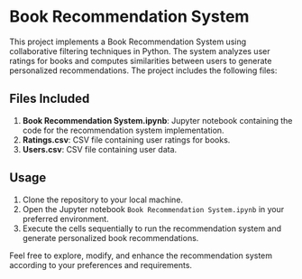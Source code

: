 # Book Recommendation System

This project implements a Book Recommendation System using collaborative filtering techniques in Python. The system analyzes user ratings for books 
and computes similarities between users to generate personalized recommendations. The project includes the following files:

## Files Included
1. **Book Recommendation System.ipynb**: Jupyter notebook containing the code for the recommendation system implementation.
2. **Ratings.csv**: CSV file containing user ratings for books.
3. **Users.csv**: CSV file containing user data.

## Usage
1. Clone the repository to your local machine.
2. Open the Jupyter notebook `Book Recommendation System.ipynb` in your preferred environment.
3. Execute the cells sequentially to run the recommendation system and generate personalized book recommendations.


Feel free to explore, modify, and enhance the recommendation system according to your preferences and requirements.

